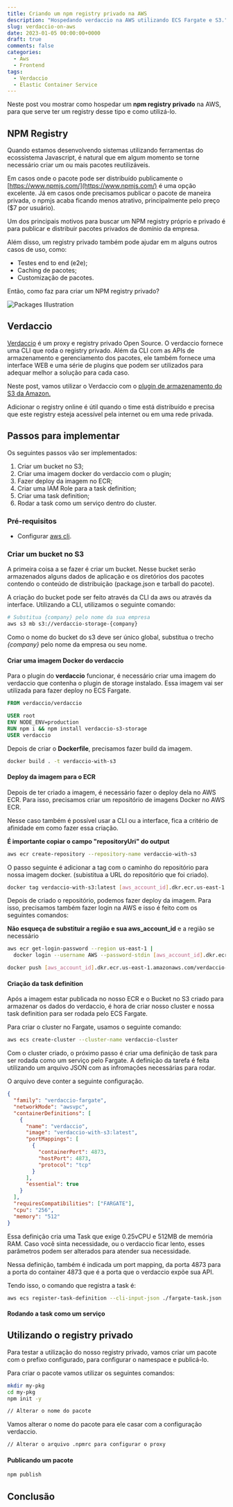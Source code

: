 ```yaml
---
title: Criando um npm registry privado na AWS
description: "Hospedando verdaccio na AWS utilizando ECS Fargate e S3."
slug: verdaccio-on-aws
date: 2023-01-05 00:00:00+0000
draft: true
comments: false
categories:
  - Aws
  - Frontend
tags:
  - Verdaccio
  - Elastic Container Service
---
```


Neste post vou mostrar como hospedar um **npm registry privado**
na AWS, para que serve ter um registry desse tipo e como utilizá-lo.

## NPM Registry

Quando estamos desenvolvendo sistemas utilizando ferramentas do ecossistema Javascript,
é natural que em algum momento se torne necessário criar um ou mais pacotes reutilizáveis.

Em casos onde o pacote pode ser distribuído publicamente o
[https://www.npmjs.com/](https://www.npmjs.com/) é uma opção excelente.
Já em casos onde precisamos publicar o pacote de maneira privada, o
npmjs acaba ficando menos atrativo, principalmente pelo preço ($7 por usuário).

Um dos principais motivos para buscar um NPM registry próprio e privado
é para publicar e distribuir pacotes privados de domínio da empresa.

Além disso, um registry privado também pode ajudar em m alguns outros
casos de uso, como:

- Testes end to end (e2e);
- Caching de pacotes;
- Customização de pacotes.

Então, como faz para criar um NPM registry privado?

![Packages Illustration](./packages.png)

## Verdaccio

[Verdaccio](https://verdaccio.org/) é um proxy e registry privado Open Source.
O verdaccio fornece uma CLI que roda o registry privado. Além da CLI com as APIs
de armazenamento e gerenciamento dos pacotes, ele também fornece uma interface WEB
e uma série de plugins que podem ser utilizados para adequar melhor a solução
para cada caso.

Neste post, vamos utilizar o Verdaccio com o
[plugin de armazenamento do S3 da Amazon.](https://github.com/verdaccio/verdaccio/tree/master/packages/plugins/aws-storage)

Adicionar o registry online é útil quando o time está distribuído e
precisa que este registry esteja acessível pela internet ou em uma rede privada.

## Passos para implementar

Os seguintes passos vão ser implementados:

1. Criar um bucket no S3;
2. Criar uma imagem docker do verdaccio com o plugin;
3. Fazer deploy da imagem no ECR;
4. Criar uma IAM Role para a task definition;
5. Criar uma task definition;
6. Rodar a task como um serviço dentro do cluster.

### Pré-requisitos

- Configurar [aws cli](https://docs.aws.amazon.com/cli/latest/userguide/cli-chap-configure.html).

### Criar um bucket no S3

A primeira coisa a se fazer é criar um bucket. Nesse
bucket serão armazenados alguns dados de aplicação e os diretórios
dos pacotes contendo o conteúdo de distribuição (package.json e tarball do pacote).

A criação do bucket pode ser feito através da CLI da aws ou
através da interface. Utilizando a CLI, utilizamos o seguinte comando:

```bash
# Substitua {company} pelo nome da sua empresa
aws s3 mb s3://verdaccio-storage-{company}
```

Como o nome do bucket do s3 deve ser único global, substitua o trecho _{company}_ pelo
nome da empresa ou seu nome.

#### Criar uma imagem Docker do verdaccio

Para o plugin do **verdaccio** funcionar, é necessário criar uma imagem
do verdaccio que contenha o plugin de storage instalado.
Essa imagem vai ser utilizada para fazer deploy no ECS Fargate.

```Dockerfile
FROM verdaccio/verdaccio

USER root
ENV NODE_ENV=production
RUN npm i && npm install verdaccio-s3-storage
USER verdaccio
```

Depois de criar o **Dockerfile**, precisamos fazer build da imagem.

```bash
docker build . -t verdaccio-with-s3
```

#### Deploy da imagem para o ECR

Depois de ter criado a imagem, é necessário fazer o deploy
dela no AWS ECR. Para isso, precisamos criar um
repositório de imagens Docker no AWS ECR.

Nesse caso também é possível usar a CLI ou a interface, fica
a critério de afinidade em como fazer essa criação.

**É importante copiar o campo "repositoryUri" do output**

```bash
aws ecr create-repository --repository-name verdaccio-with-s3
```

O passo seguinte é adicionar a tag com o caminho do repositório
para nossa imagem docker. (subistitua a URL do repositório que foi criado).

```bash
docker tag verdaccio-with-s3:latest [aws_account_id].dkr.ecr.us-east-1.amazonaws.com/verdaccio-with-s3:latest
```

Depois de criado o repositório, podemos fazer deploy
da imagem. Para isso, precisamos também fazer login na AWS e isso é
feito com os seguintes comandos:

**Não esqueça de substituir a região e sua aws_account_id** e a região se necessário

```bash
aws ecr get-login-password --region us-east-1 |
  docker login --username AWS --password-stdin [aws_account_id].dkr.ecr.us-east-1.amazonaws.com
```

```bash
docker push [aws_account_id].dkr.ecr.us-east-1.amazonaws.com/verdaccio-with-s3:latest
```

#### Criação da task definition

Após a imagem estar publicada no nosso ECR e o Bucket
no S3 criado para armazenar os dados do verdaccio, é hora de criar
nosso cluster e nossa task definition para ser rodada pelo ECS Fargate.

Para criar o cluster no Fargate, usamos o seguinte comando:

```bash
aws ecs create-cluster --cluster-name verdaccio-cluster
```

Com o cluster criado, o próximo passo é criar uma definição de task para ser rodada como um serviço pelo Fargate.
A definição da tarefa é feita utilizando um arquivo JSON com as infromações necessárias
para rodar.

O arquivo deve conter a seguinte configuração.

```json
{
  "family": "verdaccio-fargate",
  "networkMode": "awsvpc",
  "containerDefinitions": [
    {
      "name": "verdaccio",
      "image": "verdaccio-with-s3:latest",
      "portMappings": [
        {
          "containerPort": 4873,
          "hostPort": 4873,
          "protocol": "tcp"
        }
      ],
      "essential": true
    }
  ],
  "requiresCompatibilities": ["FARGATE"],
  "cpu": "256",
  "memory": "512"
}
```

Essa definição cria uma Task que exige 0.25vCPU e 512MB de memória RAM. Caso
você sinta necessidade, ou o verdaccio ficar lento, esses parâmetros podem ser alterados
para atender sua necessidade.

Nessa definição, também é indicada um port mapping, da porta 4873 para a porta
do container 4873 que é a porta que o verdaccio expõe sua API.

Tendo isso, o comando que registra a task é:

```bash
aws ecs register-task-definition --cli-input-json ./fargate-task.json
```

#### Rodando a task como um serviço

## Utilizando o registry privado

Para testar a utilização do nosso registry privado, vamos
criar um pacote com o prefixo configurado, para configurar o namespace
e publicá-lo.

Para criar o pacote vamos utilizar os seguintes comandos:

```bash
mkdir my-pkg
cd my-pkg
npm init -y

// Alterar o nome do pacote
```

Vamos alterar o nome do pacote para ele casar com a
configuração verdaccio.

```bash
// Alterar o arquivo .npmrc para configurar o proxy
```

#### Publicando um pacote

```bash
npm publish
```

## Conclusão
